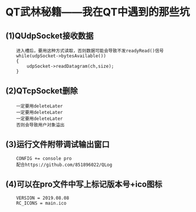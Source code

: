 
# QT武林秘籍——我在QT中遇到的那些坑

## (1)QUdpSocket接收数据
        进入槽后，要用这种方式读取，否则数据可能会导致不发readyRead()信号
        while(udpSocket->bytesAvailable())
        {
            udpSocket->readDatagram(ch,size);
        }
## (2)QTcpSocket删除
        一定要用deleteLater
        一定要用deleteLater
        一定要用deleteLater
        否则会导致用户对象溢出
## (3)运行文件附带调试输出窗口
        CONFIG += console pro
        配合https://github.com/851896022/QLog
## (4)可以在pro文件中写上标记版本号+ico图标
        VERSION = 2019.08.08
        RC_ICONS = main.ico